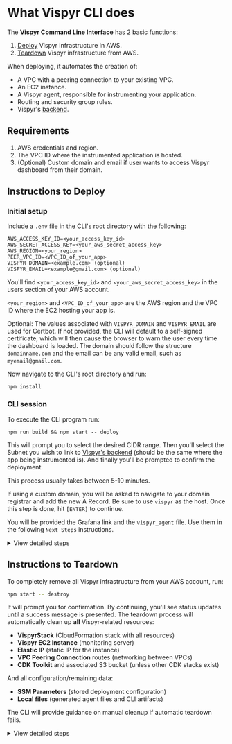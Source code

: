 # What Vispyr CLI does

The **Vispyr Command Line Interface** has 2 basic functions:

1. [Deploy](#instructions-to-deploy) Vispyr infrastructure in AWS.
2. [Teardown](#instructions-to-teardown) Vispyr infrastructure from AWS.

When deploying, it automates the creation of:
* A VPC with a peering connection to your existing VPC.
* An EC2 instance.
* A Vispyr agent, responsible for instrumenting your application.
* Routing and security group rules.
* Vispyr's [backend](https://github.com/Vispyr/vispyr-backend "Go to Vispyr backend").

## Requirements

1. AWS credentials and region.
2. The VPC ID where the instrumented application is hosted.
3. (Optional) Custom domain and email if user wants to access Vispyr dashboard from their domain.

## Instructions to Deploy

### Initial setup

Include a `.env` file in the CLI's root directory with the following:

```
AWS_ACCESS_KEY_ID=<your_access_key_id>
AWS_SECRET_ACCESS_KEY=<your_aws_secret_access_key>
AWS_REGION=<your_region>
PEER_VPC_ID=<VPC_ID_of_your_app>
VISPYR_DOMAIN=<example.com> (optional)
VISPYR_EMAIL=<example@gmail.com> (optional)
```

You'll find `<your_access_key_id>` and `<your_aws_secret_access_key>` in the users section of your AWS account.

`<your_region>` and `<VPC_ID_of_your_app>` are the AWS region and the VPC ID where the EC2 hosting your app is.

Optional:
The values associated with `VISPYR_DOMAIN` and `VISPYR_EMAIL` are used for Certbot. If not provided, the CLI will default to a self-signed certificate, which will then cause the browser to warn the user every time the dashboard is loaded. The domain should follow the structure `domainname.com` and the email can be any valid email, such as `myemail@gmail.com`.

Now navigate to the CLI's root directory and run:

```
npm install
```

### CLI session

To execute the CLI program run:

```
npm run build && npm start -- deploy
```

This will prompt you to select the desired CIDR range. Then you'll select the Subnet you wish to link to [Vispyr's backend](https://github.com/Vispyr/vispyr-backend "Go to Vispyr backend") (should be the same where the app being instrumented is). And finally you'll be prompted to confirm the deployment.

This process usually takes between 5-10 minutes.

If using a custom domain, you will be asked to navigate to your domain registrar and add the new A Record. Be sure to use `vispyr` as the host. Once this step is done, hit `[ENTER]` to continue.

You will be provided the Grafana link and the `vispyr_agent` file. Use them in the following `Next Steps` instructions.

<details>

<summary>View detailed steps</summary>

## Deployment Process

1. **Validation**:  Tells the user everything that'll be deployed and asks for confirmation. Ensures all the necessary AWS credentials are present.
2. **Network discovery**: Finds the peering VPC. Generates non-overlapping CIDR. Queries the user for subnet selection.
3. **Infrastructure deployment**: Converts TypeScript CDK code into JSON CloudFormation template and saves in cdk.out/ directory. Sets up the CDK prerequisites in your AWS account: S3 bucket for storing assets and IAM roles for the CDK operations. Deploys AWS resources showing real-time CloudFormation progress and waits for completion.
4. **Post-deployment setup**: Gets the deployed infrastructure details. Uses those details to generate the configuration used by Vispyr agent to connect to the [backend](https://github.com/Vispyr/vispyr-backend "Go to Vispyr backend"). If the user included a domain in its `.env` file, it then shows instructions on how to set up SSL certificates Tests that the VPC peering and networking is working correctly
5. **User information**: Provides URL for accessing Vispyr's dashboard in Grafana's UI. Displays instructions for setting up agent from folder containing all pertinent configuration.

</details>

## Instructions to Teardown

To completely remove all Vispyr infrastructure from your AWS account, run:

```bash
npm start -- destroy
```

It will prompt you for confirmation. By continuing, you'll see status updates until a success message is presented. The teardown process will automatically clean up **all** Vispyr-related resources:
- **VispyrStack** (CloudFormation stack with all resources)
- **Vispyr EC2 Instance** (monitoring server)
- **Elastic IP** (static IP for the instance)
- **VPC Peering Connection** routes (networking between VPCs)
- **CDK Toolkit** and associated S3 bucket (unless other CDK stacks exist)

And all configuration/remaining data:
- **SSM Parameters** (stored deployment configuration)
- **Local files** (generated agent files and CLI artifacts)

The CLI will provide guidance on manual cleanup if automatic teardown fails.

<details>

<summary>View detailed steps</summary>

## Teardown Process

1. **Confirmation prompt**: You'll be asked to confirm the teardown.
2. **Automated cleanup**: The CLI handles all resource removal automatically.
3. **Progress feedback**: Real-time status updates during teardown.
4. **Completion confirmation**: Success message when finished.

</details>
